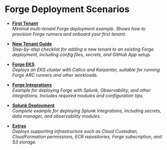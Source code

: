 # Forge Deployment Scenarios

- [**First Tenant**](./first_tenant.md)  
  *Minimal multi-tenant Forge deployment example. Shows how to provision Forge runners and onboard your first tenant.*

- [**New Tenant Guide**](./new_tenant.md)  
  *Step-by-step checklist for adding a new tenant to an existing Forge deployment, including config files, secrets, and GitHub App setup.*

- [**Forge EKS**](./forge_eks.md)  
  *Deploys an EKS cluster with Calico and Karpenter, suitable for running Forge ARC runners and other workloads.*

- [**Forge Integrations**](./forge_integrations.md)  
  *Example for deploying Forge with Splunk, Observability, and other integrations. Includes required modules and configuration tips.*

- [**Splunk Deployment**](./splunk_deployment.md)  
  *Complete example for deploying Splunk integrations, including secrets, data manager, and observability modules.*

- [**Extras**](./extras.md)  
  *Deploys supporting infrastructure such as Cloud Custodian, CloudFormation permissions, ECR repositories, Forge subscription, and S3 storage.*
